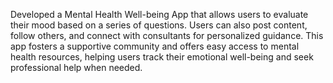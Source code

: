 Developed a Mental Health Well-being App that allows users to evaluate their mood based on a series of questions. Users can also post content, follow others, and connect with consultants for personalized guidance. This app fosters a supportive community and offers easy access to mental health resources, helping users track their emotional well-being and seek professional help when needed.
